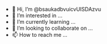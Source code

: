 - 👋 Hi, I’m @bsaukadbvuicvUISDAzvu
- 👀 I’m interested in ...
- 🌱 I’m currently learning ...
- 💞️ I’m looking to collaborate on ...
- 📫 How to reach me ...

<!---
bsaukadbvuicvUISDAzvu/bsaukadbvuicvUISDAzvu is a ✨ special ✨ repository because its `README.md` (this file) appears on your GitHub profile.
You can click the Preview link to take a look at your changes.
--->

